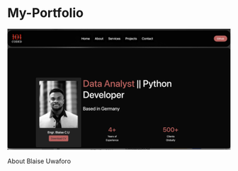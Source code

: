 # My-Portfolio
<p align="center">
  <img src="/staticfiles/img/landing_page.png" alt="Portfolo Landing">
</p>
About Blaise Uwaforo 
